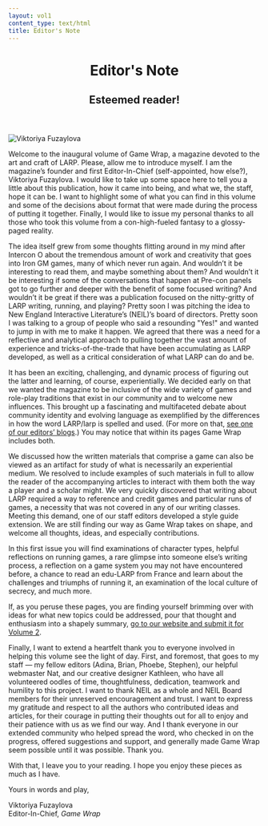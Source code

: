 ```yaml
---
layout: vol1
content_type: text/html
title: Editor's Note
---
```


<header>
  <div class="midline">
    <div class="midline-line left"></div>
    <h1 class="text-uppercase">Editor's Note</h1>
  </div>

  <h2 class="text-uppercase">Esteemed reader!</h2>
</header>

<img src="/vol1/images/editors-note-portrait.jpg" alt="Viktoriya Fuzaylova" class="editors-note-portrait" />

Welcome to the inaugural volume of Game Wrap, a magazine devoted to the art and craft of LARP. Please, allow me to introduce myself. I am the magazine’s founder and first Editor-In-Chief (self-appointed, how else?), Viktoriya Fuzaylova. I would like to take up some space here to tell you a little about this publication, how it came into being, and what we, the staff, hope it can be. I want to highlight some of what you can find in this volume and some of the decisions about format that were made during the process of putting it together. Finally, I would like to issue my personal thanks to all those who took this volume from a con-high-fueled fantasy to a glossy-paged reality.

The idea itself grew from some thoughts flitting around in my mind after Intercon O about the tremendous amount of work and creativity that goes into Iron GM games, many of which never run again. And wouldn’t it be interesting to read them, and maybe something about them? And wouldn’t it be interesting if some of the conversations that happen at Pre-con panels got to go further and deeper with the benefit of some focused writing? And wouldn’t it be great if there was a publication focused on the nitty-gritty of LARP writing, running, and playing? Pretty soon I was pitching the idea to New England Interactive Literature’s (NEIL)’s board of directors. Pretty soon I was talking to a group of people who said a resounding "Yes!" and wanted to jump in with me to make it happen. We agreed that there was a need for a reflective and analytical approach to pulling together the vast amount of experience and tricks-of-the-trade that have been accumulating as LARP developed, as well as a critical consideration of what LARP can do and be.

It has been an exciting, challenging, and dynamic process of figuring out the latter and learning, of course, experientially. We decided early on that we wanted the magazine to be inclusive of the wide variety of games and role-play traditions that exist in our community and to welcome new influences. This brought up a fascinating and multifaceted debate about community identity and evolving language as exemplified by the differences in how the word LARP/larp is spelled and used. (For more on that, [see one of our editors’ blogs](https://fairescape.wordpress.com/2014/12/16/a-capital-idea/).) You may notice that within its pages Game Wrap includes both.

We discussed how the written materials that comprise a game can also be viewed as an artifact for study of what is necessarily an experiential medium. We resolved to include examples of such materials in full to allow the reader of the accompanying articles to interact with them both the way a player and a scholar might. We very quickly discovered that writing about LARP required a way to reference and credit games and particular runs of games, a necessity that was not covered in any of our writing classes. Meeting this demand, one of our staff editors developed a style guide extension. We are still finding our way as Game Wrap takes on shape, and welcome all thoughts, ideas, and especially contributions.

In this first issue you will find examinations of character types, helpful reflections on running games, a rare glimpse into someone else’s writing process, a reflection on a game system you may not have encountered before, a chance to read an edu-LARP from France and learn about the challenges and triumphs of running it, an examination of the local culture of secrecy, and much more.

If, as you peruse these pages, you are finding yourself brimming over with ideas for what new topics could be addressed, pour that thought and enthusiasm into a shapely summary, [go to our website and submit it for Volume 2](/submissions).

Finally, I want to extend a heartfelt thank you to everyone involved in helping this volume see the light of day. First, and foremost, that goes to my staff — my fellow editors (Adina, Brian, Phoebe, Stephen), our helpful webmaster Nat, and our creative designer Kathleen, who have all volunteered oodles of time, thoughtfulness, dedication, teamwork and humility to this project. I want to thank NEIL as a whole and NEIL Board members for their unreserved encouragement and trust. I want to express my gratitude and respect to all the authors who contributed ideas and articles, for their courage in putting their thoughts out for all to enjoy and their patience with us as we find our way. And I thank everyone in our extended community who helped spread the word, who checked in on the progress, offered suggestions and support, and generally made Game Wrap seem possible until it was possible. Thank you.

With that, I leave you to your reading. I hope you enjoy these pieces as much as I have.

Yours in words and play,

Viktoriya Fuzaylova<br/>
Editor-In-Chief, *Game Wrap*



